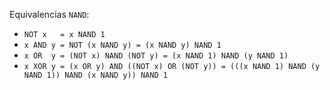 Equivalencias `NAND`:
 - `NOT x   = x NAND 1`
 - `x AND y = NOT (x NAND y) = (x NAND y) NAND 1`
 - `x OR  y = (NOT x) NAND (NOT y) = (x NAND 1) NAND (y NAND 1)`
 - `x XOR y = (x OR y) AND ((NOT x) OR (NOT y)) = (((x NAND 1) NAND (y NAND
   1)) NAND (x NAND y)) NAND 1`
